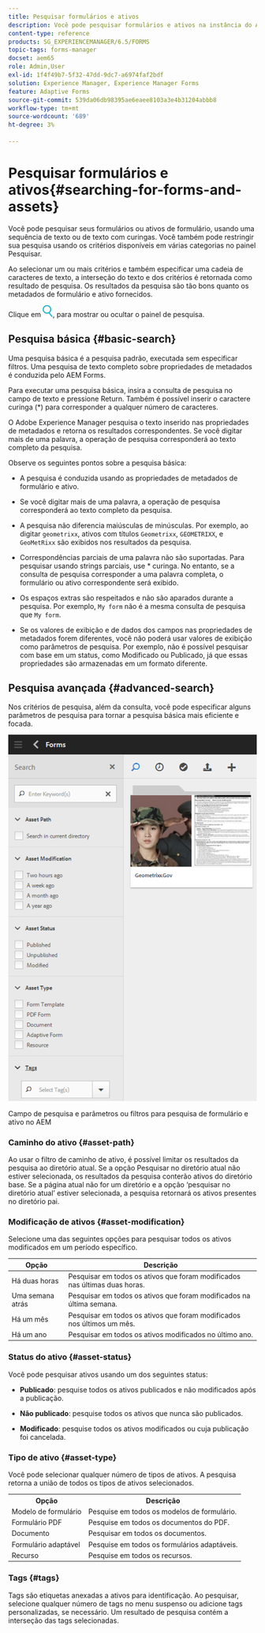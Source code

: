 ```yaml
---
title: Pesquisar formulários e ativos
description: Você pode pesquisar formulários e ativos na instância do AEM usando a pesquisa AEM. A pesquisa básica e avançada permite localizar rapidamente os ativos.
content-type: reference
products: SG_EXPERIENCEMANAGER/6.5/FORMS
topic-tags: forms-manager
docset: aem65
role: Admin,User
exl-id: 1f4f49b7-5f32-47dd-9dc7-a6974faf2bdf
solution: Experience Manager, Experience Manager Forms
feature: Adaptive Forms
source-git-commit: 539da06db98395ae6eaee8103a3e4b31204abbb8
workflow-type: tm+mt
source-wordcount: '689'
ht-degree: 3%

---
```


# Pesquisar formulários e ativos{#searching-for-forms-and-assets}

Você pode pesquisar seus formulários ou ativos de formulário, usando uma sequência de texto ou de texto com curingas. Você também pode restringir sua pesquisa usando os critérios disponíveis em várias categorias no painel Pesquisar.

Ao selecionar um ou mais critérios e também especificar uma cadeia de caracteres de texto, a interseção do texto e dos critérios é retornada como resultado de pesquisa. Os resultados da pesquisa são tão bons quanto os metadados de formulário e ativo fornecidos.

Clique em ![aem6forms_search](assets/aem6forms_search.png), para mostrar ou ocultar o painel de pesquisa.

## Pesquisa básica {#basic-search}

Uma pesquisa básica é a pesquisa padrão, executada sem especificar filtros. Uma pesquisa de texto completo sobre propriedades de metadados é conduzida pelo AEM Forms.

Para executar uma pesquisa básica, insira a consulta de pesquisa no campo de texto e pressione Return. Também é possível inserir o caractere curinga (&#42;) para corresponder a qualquer número de caracteres.

O Adobe Experience Manager pesquisa o texto inserido nas propriedades de metadados e retorna os resultados correspondentes. Se você digitar mais de uma palavra, a operação de pesquisa corresponderá ao texto completo da pesquisa.

Observe os seguintes pontos sobre a pesquisa básica:

* A pesquisa é conduzida usando as propriedades de metadados de formulário e ativo.
* Se você digitar mais de uma palavra, a operação de pesquisa corresponderá ao texto completo da pesquisa.
* A pesquisa não diferencia maiúsculas de minúsculas. Por exemplo, ao digitar `geometrixx`, ativos com títulos `Geometrixx`, `GEOMETRIXX`, e `GeoMetRixx` são exibidos nos resultados da pesquisa.

* Correspondências parciais de uma palavra não são suportadas. Para pesquisar usando strings parciais, use &#42; curinga. No entanto, se a consulta de pesquisa corresponder a uma palavra completa, o formulário ou ativo correspondente será exibido.
* Os espaços extras são respeitados e não são aparados durante a pesquisa. Por exemplo, `My form` não é a mesma consulta de pesquisa que `My form`.

* Se os valores de exibição e de dados dos campos nas propriedades de metadados forem diferentes, você não poderá usar valores de exibição como parâmetros de pesquisa. Por exemplo, não é possível pesquisar com base em um status, como Modificado ou Publicado, já que essas propriedades são armazenadas em um formato diferente.

## Pesquisa avançada {#advanced-search}

Nos critérios de pesquisa, além da consulta, você pode especificar alguns parâmetros de pesquisa para tornar a pesquisa básica mais eficiente e focada.

![Campo de pesquisa e parâmetros ou filtros para pesquisa de formulário e ativo no AEM](assets/search_forms_assets.png)

Campo de pesquisa e parâmetros ou filtros para pesquisa de formulário e ativo no AEM

### Caminho do ativo {#asset-path}

Ao usar o filtro de caminho de ativo, é possível limitar os resultados da pesquisa ao diretório atual. Se a opção Pesquisar no diretório atual não estiver selecionada, os resultados da pesquisa conterão ativos do diretório base. Se a página atual não for um diretório e a opção ‘pesquisar no diretório atual’ estiver selecionada, a pesquisa retornará os ativos presentes no diretório pai.

### Modificação de ativos {#asset-modification}

Selecione uma das seguintes opções para pesquisar todos os ativos modificados em um período específico.

| **Opção** | **Descrição** |
|---|---|
| Há duas horas | Pesquisar em todos os ativos que foram modificados nas últimas duas horas. |
| Uma semana atrás | Pesquisar em todos os ativos que foram modificados na última semana. |
| Há um mês | Pesquisar em todos os ativos que foram modificados nos últimos um mês. |
| Há um ano | Pesquisar em todos os ativos modificados no último ano. |

### Status do ativo {#asset-status}

Você pode pesquisar ativos usando um dos seguintes status:

* **Publicado**: pesquise todos os ativos publicados e não modificados após a publicação.

* **Não publicado**: pesquise todos os ativos que nunca são publicados.

* **Modificado**: pesquise todos os ativos modificados ou cuja publicação foi cancelada.

### Tipo de ativo {#asset-type}

Você pode selecionar qualquer número de tipos de ativos. A pesquisa retorna a união de todos os tipos de ativos selecionados.

<table>
 <tbody>
  <tr>
   <th>Opção</th> 
   <th>Descrição</th> 
  </tr>
  <tr>
   <td>Modelo de formulário<br /> </td> 
   <td>Pesquise em todos os modelos de formulário.<br /> </td> 
  </tr>
  <tr>
   <td>Formulário PDF</td> 
   <td>Pesquise em todos os documentos do PDF.</td> 
  </tr>
  <tr>
   <td>Documento</td> 
   <td>Pesquisar em todos os documentos.</td> 
  </tr>
  <tr>
   <td>Formulário adaptável<br /> </td> 
   <td>Pesquise em todos os formulários adaptáveis.</td> 
  </tr>
  <tr>
   <td>Recurso</td> 
   <td>Pesquise em todos os recursos.<br /> </td> 
  </tr>
 </tbody>
</table>

### Tags {#tags}

Tags são etiquetas anexadas a ativos para identificação. Ao pesquisar, selecione qualquer número de tags no menu suspenso ou adicione tags personalizadas, se necessário. Um resultado de pesquisa contém a interseção das tags selecionadas.
